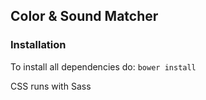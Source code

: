 ## Color & Sound Matcher

### Installation
To install all dependencies do:
<code>bower install</code>

CSS runs with Sass